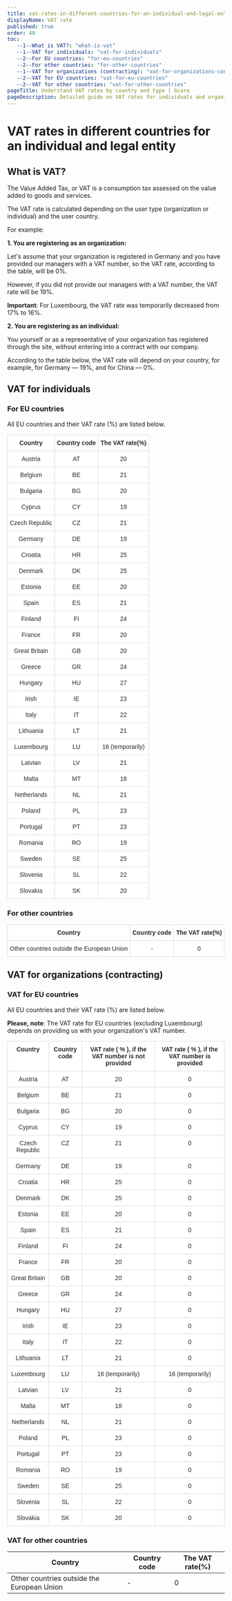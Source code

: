 ```yaml
---
title: vat-rates-in-different-countries-for-an-individual-and-legal-entity
displayName: VAT rate
published: true
order: 40
toc:
   --1--What is VAT?: "what-is-vat"
   --1--VAT for individuals: "vat-for-individuals"
   --2--For EU countries: "for-eu-countries"
   --2--For other countries: "for-other-countries"
   --1--VAT for organizations (contracting): "vat-for-organizations-contracting"
   --2--VAT for EU countries: "vat-for-eu-countries"
   --2--VAT for other countries: "vat-for-other-countries"
pageTitle: Understand VAT rates by country and type | Gcore
pageDescription: Detailed guide on VAT rates for individuals and organizations across various countries. 
---
```


# VAT rates in different countries for an individual and legal entity

## What is VAT?

The Value Added Tax, or VAT is a consumption tax assessed on the value added to goods and services.

The VAT rate is calculated depending on the user type (organization or individual) and the user country.

For example:

**1\. You are registering as an organization:**

Let's assume that your organization is registered in Germany and you have provided our managers with a VAT number, so the VAT rate, according to the table, will be 0%.

However, if you did not provide our managers with a VAT number, the VAT rate will be 19%.

**Important**: For Luxembourg, the VAT rate was temporarily decreased from 17% to 16%.

**2\. You are registering as an individual:**

You yourself or as a representative of your organization has registered through the site, without entering into a contract with our company.

According to the table below, the VAT rate will depend on your country, for example, for Germany — 19%, and for China — 0%.


## VAT for individuals

### For EU countries

All EU countries and their VAT rate (%) are listed below.

<style type="text/css">
.tg  {border-collapse:collapse;border-spacing:0;}
.tg td{border-color:black;border-style:solid;border-width:1px;font-family:Arial, sans-serif;font-size:14px;
  overflow:hidden;padding:10px 5px;word-break:normal;}
.tg th{border-color:black;border-style:solid;border-width:1px;font-family:Arial, sans-serif;font-size:14px;
  font-weight:normal;overflow:hidden;padding:10px 5px;word-break:normal;}
.tg .tg-9r46{background-color:#FFF;border-color:inherit;color:#282828;font-weight:bold;text-align:center;vertical-align:top; border: 1px solid #d7dbdf;}
.tg .tg-twlz{background-color:#FFF;border-color:inherit;color:#282828;text-align:center;vertical-align:top; border: 1px solid #d7dbdf;}
</style>
<table class="tg">
<thead>
  <tr>
    <th class="tg-9r46">   Сountry     </th>
    <th class="tg-9r46">     Country code   </th>
    <th class="tg-9r46">        The VAT rate(%)    </th>
  </tr>
</thead>
<tbody>
  <tr>
    <td class="tg-twlz">Austria</td>
    <td class="tg-twlz">AT</td>
    <td class="tg-twlz">20</td>
  </tr>
  <tr>
    <td class="tg-twlz">Belgium</td>
    <td class="tg-twlz">BE</td>
    <td class="tg-twlz">21</td>
  </tr>
  <tr>
    <td class="tg-twlz">Bulgaria</td>
    <td class="tg-twlz">BG</td>
    <td class="tg-twlz">20</td>
  </tr>
  <tr>
    <td class="tg-twlz">Cyprus</td>
    <td class="tg-twlz">CY</td>
    <td class="tg-twlz">19</td>
  </tr>
  <tr>
    <td class="tg-twlz">Czech Republic</td>
    <td class="tg-twlz">CZ</td>
    <td class="tg-twlz">21</td>
  </tr>
  <tr>
    <td class="tg-twlz">Germany</td>
    <td class="tg-twlz">DE</td>
    <td class="tg-twlz">19</td>
  </tr>
  <tr>
    <td class="tg-twlz">Croatia</td>
    <td class="tg-twlz">HR</td>
    <td class="tg-twlz">25</td>
  </tr>
  <tr>
    <td class="tg-twlz">Denmark</td>
    <td class="tg-twlz">DK</td>
    <td class="tg-twlz">25</td>
  </tr>
  <tr>
    <td class="tg-twlz">Estonia</td>
    <td class="tg-twlz">EE</td>
    <td class="tg-twlz">20</td>
  </tr>
  <tr>
    <td class="tg-twlz">Spain</td>
    <td class="tg-twlz">ES</td>
    <td class="tg-twlz">21</td>
  </tr>
  <tr>
    <td class="tg-twlz">Finland</td>
    <td class="tg-twlz">FI</td>
    <td class="tg-twlz">24</td>
  </tr>
  <tr>
    <td class="tg-twlz">France</td>
    <td class="tg-twlz">FR</td>
    <td class="tg-twlz">20</td>
  </tr>
  <tr>
    <td class="tg-twlz">Great Britain</td>
    <td class="tg-twlz">GB</td>
    <td class="tg-twlz">20</td>
  </tr>
  <tr>
    <td class="tg-twlz">Greece</td>
    <td class="tg-twlz">GR</td>
    <td class="tg-twlz">24</td>
  </tr>
  <tr>
    <td class="tg-twlz">Hungary</td>
    <td class="tg-twlz">HU</td>
    <td class="tg-twlz">27</td>
  </tr>
  <tr>
    <td class="tg-twlz">Irish</td>
    <td class="tg-twlz">IE</td>
    <td class="tg-twlz">23</td>
  </tr>
  <tr>
    <td class="tg-twlz">Italy</td>
    <td class="tg-twlz">IT</td>
    <td class="tg-twlz">22</td>
  </tr>
  <tr>
    <td class="tg-twlz">Lithuania</td>
    <td class="tg-twlz">LT</td>
    <td class="tg-twlz">21</td>
  </tr>
  <tr>
    <td class="tg-twlz">Luxembourg</td>
    <td class="tg-twlz">LU</td>
    <td class="tg-twlz">16 (temporarily)</td>
  </tr>
  <tr>
    <td class="tg-twlz">Latvian</td>
    <td class="tg-twlz">LV</td>
    <td class="tg-twlz">21</td>
  </tr>
  <tr>
    <td class="tg-twlz">Malta</td>
    <td class="tg-twlz">MT</td>
    <td class="tg-twlz">18</td>
  </tr>
  <tr>
    <td class="tg-twlz">Netherlands</td>
    <td class="tg-twlz">NL</td>
    <td class="tg-twlz">21</td>
  </tr>
  <tr>
    <td class="tg-twlz">Poland</td>
    <td class="tg-twlz">PL</td>
    <td class="tg-twlz">23</td>
  </tr>
  <tr>
    <td class="tg-twlz">Portugal</td>
    <td class="tg-twlz">PT</td>
    <td class="tg-twlz">23</td>
  </tr>
  <tr>
    <td class="tg-twlz">Romania</td>
    <td class="tg-twlz">RO</td>
    <td class="tg-twlz">19</td>
  </tr>
  <tr>
    <td class="tg-twlz">Sweden</td>
    <td class="tg-twlz">SE</td>
    <td class="tg-twlz">25</td>
  </tr>
  <tr>
    <td class="tg-twlz">Slovenia</td>
    <td class="tg-twlz">SL</td>
    <td class="tg-twlz">22</td>
  </tr>
  <tr>
    <td class="tg-twlz">Slovakia</td>
    <td class="tg-twlz">SK</td>
    <td class="tg-twlz">20</td>
  </tr>
</tbody>
</table>

### For other countries

<style type="text/css">
.tg  {border-collapse:collapse;border-spacing:0;}
.tg td{border-color:black;border-style:solid;border-width:1px;font-family:Arial, sans-serif;font-size:14px;
  overflow:hidden;padding:10px 5px;word-break:normal;}
.tg th{border-color:black;border-style:solid;border-width:1px;font-family:Arial, sans-serif;font-size:14px;
  font-weight:normal;overflow:hidden;padding:10px 5px;word-break:normal;}
.tg .tg-9r46{background-color:#FFF;border-color:inherit;color:#282828;font-weight:bold;text-align:center;vertical-align:top; border: 1px solid #d7dbdf;}
.tg .tg-twlz{background-color:#FFF;border-color:inherit;color:#282828;text-align:center;vertical-align:top; border: 1px solid #d7dbdf;}
</style>
<table class="tg">
<thead>
  <tr>
    <th class="tg-9r46">  Country     </th>
    <th class="tg-9r46">     Country code   </th>
    <th class="tg-9r46">        The VAT rate(%)    </th>
  </tr>
</thead>
<tbody>
  <tr>
    <td class="tg-twlz">Other countries outside the European Union</td>
    <td class="tg-twlz">-</td>
    <td class="tg-twlz">0</td>
  </tr>
</tbody>
</table>

## VAT for organizations (contracting)

### VAT for EU countries

All EU countries and their VAT rate (%) are listed below.

**Please, note**: The VAT rate for EU countries (excluding Luxembourg) depends on providing us with your organization's VAT number.

<style type="text/css">
.tg  {border-collapse:collapse;border-spacing:0;}
.tg td{border-color:black;border-style:solid;border-width:1px;font-family:Arial, sans-serif;font-size:14px;
  overflow:hidden;padding:10px 5px;word-break:normal;}
.tg th{border-color:black;border-style:solid;border-width:1px;font-family:Arial, sans-serif;font-size:14px;
  font-weight:normal;overflow:hidden;padding:10px 5px;word-break:normal;}
.tg .tg-9r46{background-color:#FFF;border-color:inherit;color:#282828;font-weight:bold;text-align:center;vertical-align:top;  border: 1px solid #d7dbdf;}
.tg .tg-twlz{background-color:#FFF;border-color:inherit;color:#282828;text-align:center;vertical-align:top;  border: 1px solid #d7dbdf;}
</style>
<table class="tg">
<thead>
  <tr>
    <th class="tg-9r46">    Сountry     </th>
    <th class="tg-9r46">     Country code   </th>
    <th class="tg-9r46"> VAT rate ( % ), if the VAT number is not provided    </th>
    <th class="tg-9r46">VAT rate ( % ), if the VAT number is provided</th>
  </tr>
</thead>
<tbody>
  <tr>
    <td class="tg-twlz">Austria</td>
    <td class="tg-twlz">AT</td>
    <td class="tg-twlz">20</td>
    <td class="tg-twlz">0</td>
  </tr>
  <tr>
    <td class="tg-twlz">Belgium</td>
    <td class="tg-twlz">BE</td>
    <td class="tg-twlz">21</td>
    <td class="tg-twlz">0</td>
  </tr>
  <tr>
    <td class="tg-twlz">Bulgaria</td>
    <td class="tg-twlz">BG</td>
    <td class="tg-twlz">20</td>
    <td class="tg-twlz">0</td>
  </tr>
  <tr>
    <td class="tg-twlz">Cyprus</td>
    <td class="tg-twlz">CY</td>
    <td class="tg-twlz">19</td>
    <td class="tg-twlz">0</td>
  </tr>
  <tr>
    <td class="tg-twlz">Czech Republic</td>
    <td class="tg-twlz">CZ</td>
    <td class="tg-twlz">21</td>
    <td class="tg-twlz">0</td>
  </tr>
  <tr>
    <td class="tg-twlz">Germany</td>
    <td class="tg-twlz">DE</td>
    <td class="tg-twlz">19</td>
    <td class="tg-twlz">0</td>
  </tr>
  <tr>
    <td class="tg-twlz">Croatia</td>
    <td class="tg-twlz">HR</td>
    <td class="tg-twlz">25</td>
    <td class="tg-twlz">0</td>
  </tr>
  <tr>
    <td class="tg-twlz">Denmark</td>
    <td class="tg-twlz">DK</td>
    <td class="tg-twlz">25</td>
    <td class="tg-twlz">0</td>
  </tr>
  <tr>
    <td class="tg-twlz">Estonia</td>
    <td class="tg-twlz">EE</td>
    <td class="tg-twlz">20</td>
    <td class="tg-twlz">0</td>
  </tr>
  <tr>
    <td class="tg-twlz">Spain</td>
    <td class="tg-twlz">ES</td>
    <td class="tg-twlz">21</td>
    <td class="tg-twlz">0</td>
  </tr>
  <tr>
    <td class="tg-twlz">Finland</td>
    <td class="tg-twlz">FI</td>
    <td class="tg-twlz">24</td>
    <td class="tg-twlz">0</td>
  </tr>
  <tr>
    <td class="tg-twlz">France</td>
    <td class="tg-twlz">FR</td>
    <td class="tg-twlz">20</td>
    <td class="tg-twlz">0</td>
  </tr>
  <tr>
    <td class="tg-twlz">Great Britain</td>
    <td class="tg-twlz">GB</td>
    <td class="tg-twlz">20</td>
    <td class="tg-twlz">0</td>
  </tr>
  <tr>
    <td class="tg-twlz">Greece</td>
    <td class="tg-twlz">GR</td>
    <td class="tg-twlz">24</td>
    <td class="tg-twlz">0</td>
  </tr>
  <tr>
    <td class="tg-twlz">Hungary</td>
    <td class="tg-twlz">HU</td>
    <td class="tg-twlz">27</td>
    <td class="tg-twlz">0</td>
  </tr>
  <tr>
    <td class="tg-twlz">Irish</td>
    <td class="tg-twlz">IE</td>
    <td class="tg-twlz">23</td>
    <td class="tg-twlz">0</td>
  </tr>
  <tr>
    <td class="tg-twlz">Italy</td>
    <td class="tg-twlz">IT</td>
    <td class="tg-twlz">22</td>
    <td class="tg-twlz">0</td>
  </tr>
  <tr>
    <td class="tg-twlz">Lithuania</td>
    <td class="tg-twlz">LT</td>
    <td class="tg-twlz">21</td>
    <td class="tg-twlz">0</td>
  </tr>
  <tr>
    <td class="tg-twlz">Luxembourg</td>
    <td class="tg-twlz">LU</td>
    <td class="tg-twlz">16 (temporarily)</td>
    <td class="tg-twlz">16 (temporarily)</td>
  </tr>
  <tr>
    <td class="tg-twlz">Latvian</td>
    <td class="tg-twlz">LV</td>
    <td class="tg-twlz">21</td>
    <td class="tg-twlz">0</td>
  </tr>
  <tr>
    <td class="tg-twlz">Malta</td>
    <td class="tg-twlz">MT</td>
    <td class="tg-twlz">18</td>
    <td class="tg-twlz">0</td>
  </tr>
  <tr>
    <td class="tg-twlz">Netherlands</td>
    <td class="tg-twlz">NL</td>
    <td class="tg-twlz">21</td>
    <td class="tg-twlz">0</td>
  </tr>
  <tr>
    <td class="tg-twlz">Poland</td>
    <td class="tg-twlz">PL</td>
    <td class="tg-twlz">23</td>
    <td class="tg-twlz">0</td>
  </tr>
  <tr>
    <td class="tg-twlz">Portugal</td>
    <td class="tg-twlz">PT</td>
    <td class="tg-twlz">23</td>
    <td class="tg-twlz">0</td>
  </tr>
  <tr>
    <td class="tg-twlz">Romania</td>
    <td class="tg-twlz">RO</td>
    <td class="tg-twlz">19</td>
    <td class="tg-twlz">0</td>
  </tr>
  <tr>
    <td class="tg-twlz">Sweden</td>
    <td class="tg-twlz">SE</td>
    <td class="tg-twlz">25</td>
    <td class="tg-twlz">0</td>
  </tr>
  <tr>
    <td class="tg-twlz">Slovenia</td>
    <td class="tg-twlz">SL</td>
    <td class="tg-twlz">22</td>
    <td class="tg-twlz">0</td>
  </tr>
  <tr>
    <td class="tg-twlz">Slovakia</td>
    <td class="tg-twlz">SK</td>
    <td class="tg-twlz">20</td>
    <td class="tg-twlz">0</td>
  </tr>
</tbody>
</table>

### VAT for other countries

<table>
<thead>
  <tr>
    <th class="tg-9r46">  Country     </th>
    <th class="tg-9r46">     Country code   </th>
    <th class="tg-9r46">        The VAT rate(%)    </th>
  </tr>
</thead>
<tbody>
  <tr>
    <td class="tg-twlz">Other countries outside the European Union</td>
    <td class="tg-twlz">-</td>
    <td class="tg-twlz">0</td>
  </tr>
</tbody>
</table>
